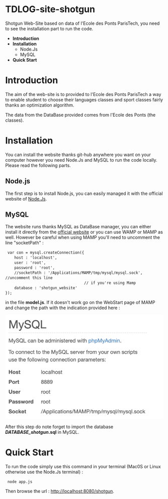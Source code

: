 # TDLOG-site-shotgun

Shotgun Web-Site based on data of l'Ecole des Ponts ParisTech, you need to see the installation part to run the code.

<ul>
<li><strong>Introduction</strong></li>
<li><strong>Installation</strong>
<ul> 
<li>Node.Js
<li>MySQL
</ul>
</li>
<li><strong>Quick Start</strong>
</ul>

<h1>Introduction</h1>

The aim of the web-site is to provided to l'Ecole des Ponts ParisTech a way to enable student to choose their languages classes and sport classes fairly thanks an optimization algorithm.

The data from the DataBase provided comes from l'Ecole des Ponts (the classes).

<h1>Installation</h1>

You can install the website thanks git-hub anywhere you want on your computer however you need Node.Js and MySQL to run the code locally. Please read the following parts.
	
<h2>Node.js</h2>
	
The first step is to install Node.js, you can easily managed it with the official website of  <a href = "https://nodejs.org/en/">Node.Js</a>.

<h2>MySQL</h2>

The website runs thanks MySQL as DataBase manager, you can either install it directly from the <a href="https://www.mysql.com/">official website</a> or you can use WAMP or MAMP as well. However be careful when using MAMP you'll need to uncomment the line "socketPath" : 

<pre><code> var con = mysql.createConnection({
	host : 'localhost',
	user : 'root',
	password : 'root',
	//socketPath : '/Applications/MAMP/tmp/mysql/mysql.sock',  //uncomment this line 
								   // if you're using Mamp 
	database : 'shotgun_website'
});
</code></pre>
in the file <strong>model.js</strong>. If it doesn't work go on the WebStart page of MAMP and change the path with the indication provided here :


<img src="Mamp_socket.png">

After this step do note forget to import the database <strong>_DATABASE_shotgun_.sql</strong> in MySQL.

<h1>Quick Start</h1>

To run the code simply use this command in your terminal (Mac0S or Linux otherwise use the Node.Js terminal) : 
<pre><code> node app.js
</code></pre>
Then browse the url : <a href="http://localhost:8080/shotgun">http://localhost:8080/shotgun</a>.
